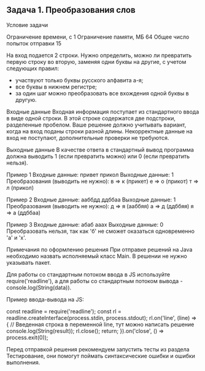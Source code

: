 ## Задача 1. Преобразования слов
Условие задачи

Ограничение времени, с	1
Ограничение памяти, МБ	64
Общее число попыток отправки	15

На вход подается 2 строки. Нужно определить, можно ли превратить первую строку во вторую, заменяя одни буквы на другие, с учетом следующих правил:

- участвуют только буквы русского алфавита а-я;
- все буквы в нижнем регистре;
- за один шаг можно преобразовать все вхождения одной буквы в другую.

Входные данные
Входная информация поступает из стандартного ввода в виде одной строки. В этой строке содержатся две подстроки, разделенные пробелом. Ваше решение должно учитывать вариант, когда на вход поданы строки разной длины. Некорректные данные на вход не поступают, дополнительные проверки не требуются.


Выходные данные
В качестве ответа в стандартный вывод программа должна выводить 1 (если превратить можно) или 0 (если превратить нельзя).


Пример 1
Входные данные: привет прикол
Выходные данные: 1
Преобразования (выводить не нужно):
в ⇒ к (прикет)
е ⇒ о (прикот)
т ⇒ л (прикол)


Пример 2
Входные данные: ааббдд ддббаа
Выходные данные: 1
Преобразования (выводить не нужно):
д ⇒ я (ааббяя)
а ⇒ д (ддббяя)
я ⇒ а (ддббаа)


Пример 3
Входные данные: абаб ааах
Выходные данные: 0
Преобразовать нельзя, так как 'б' не сможет оказаться одновременно 'а' и 'х'.


Примечания по оформлению решения
При отправке решений на Java необходимо назвать исполняемый класс Main. В решении не нужно указывать пакет.

Для работы со стандартным потоком ввода в JS используйте require('readline'), а для работы со стандартным потоком вывода - console.log(String(data)).


Пример ввода-вывода на JS:

const readline = require('readline');
const rl = readline.createInterface(process.stdin, process.stdout);
rl.on('line', (line) => {
    // Введенная строка в переменной line, тут можно написать решение
    console.log(String(result));
    rl.close();
    return;
}).on('close', () => process.exit(0));

Перед отправкой решения рекомендуем запустить тесты из раздела Тестирование, они помогут поймать синтаксические ошибки и ошибки выполнения.
